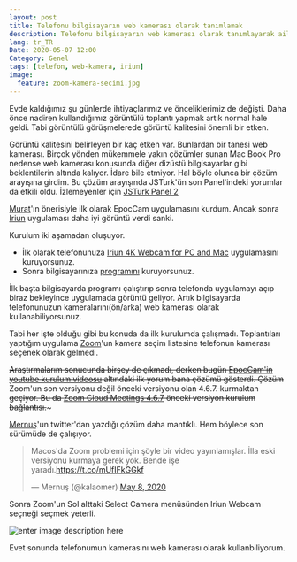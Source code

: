 ```yaml
---
layout: post
title: Telefonu bilgisayarın web kamerası olarak tanımlamak
description: Telefonu bilgisayarın web kamerası olarak tanımlayarak aile bütçesine katkıda bulunmak :)
lang: tr_TR
Date: 2020-05-07 12:00
Category: Genel
tags: [telefon, web-kamera, iriun]
image:
  feature: zoom-kamera-secimi.jpg
---
```


Evde kaldığımız şu günlerde ihtiyaçlarımız ve önceliklerimiz de değişti. Daha önce nadiren kullandığımız görüntülü toplantı yapmak artık normal hale geldi. Tabi görüntülü görüşmelerede görüntü kalitesini önemli bir etken.

Görüntü kalitesini belirleyen bir kaç etken var. Bunlardan bir tanesi web kamerası. Birçok yönden mükemmele yakın çözümler sunan Mac Book Pro nedense web kamerası konusunda diğer dizüstü bilgisayarlar gibi beklentilerin altında kalıyor. İdare bile etmiyor. Hal böyle olunca bir çözüm arayışına girdim. Bu çözüm arayışında JSTurk'ün son Panel'indeki yorumlar da etkili oldu. İzlemeyenler için [JSTurk Panel 2](https://www.youtube.com/watch?v=E89qnB4u2ZM)

[Murat](https://twitter.com/muratcorlu)'ın önerisiyle ilk olarak EpocCam uygulamasını kurdum. Ancak sonra [Iriun](https://iriun.com/) uygulaması daha iyi görüntü verdi sanki. 

Kurulum iki aşamadan oluşuyor. 

 - İlk olarak telefonunuza [Iriun 4K Webcam for PC and Mac](https://play.google.com/store/apps/details?id=com.jacksoftw.webcam&hl=en_US) uygulamasını kuruyorsunuz. 
 - Sonra bilgisayarınıza [programını](https://iriun.com/) kuruyorsunuz.

İlk başta bilgisayarda programı çalıştırıp sonra telefonda uygulamayı açıp biraz bekleyince uygulamada görüntü geliyor. Artık bilgisayarda telefonunuzun kameralarını(ön/arka) web kamerası olarak kullanabiliyorsunuz. 

Tabi her işte olduğu gibi bu konuda da ilk kurulumda çalışmadı. Toplantıları yaptığım uygulama [Zoom](https://zoom.us/)'un kamera seçim listesine telefonun kamerası seçenek olarak gelmedi.

~~Araştırmalarım sonucunda birşey de çıkmadı, derken bugün [EpocCam'in youtube kurulum videosu](https://www.youtube.com/watch?v=J1hZJr4hcPY) altındaki ilk yorum bana çözümü gösterdi. Çözüm Zoom'un son versiyonu değil önceki versiyonu olan 4.6.7. kurmaktan geçiyor. Bu da [Zoom Cloud Meetings 4.6.7](https://zoom.en.uptodown.com/mac/download/2203698) önceki versiyon kurulum bağlantısı.~~~

[Mernuş](https://twitter.com/kalaomer)'un twitter'dan yazdığı çözüm daha mantıklı. Hem böylece son sürümüde de çalışıyor.

<blockquote class="twitter-tweet" data-partner="tweetdeck"><p lang="tr" dir="ltr">Macos&#39;da Zoom problemi için şöyle bir video yayınlamışlar. İlla eski versiyonu kurmaya gerek yok. Bende işe yaradı.<a href="https://t.co/mUfIFkGGkf">https://t.co/mUfIFkGGkf</a></p>&mdash; Mernuş (@kalaomer) <a href="https://twitter.com/kalaomer/status/1258686130364522497?ref_src=twsrc%5Etfw">May 8, 2020</a></blockquote>
<script async src="https://platform.twitter.com/widgets.js" charset="utf-8"></script>


Sonra Zoom'un Sol alttaki Select Camera menüsünden Iriun Webcam seçneği seçmek yeterli.

![enter image description here](https://fatihhayrioglu.com/images/zoom-kamera-secimi.jpg)

Evet sonunda telefonumun kamerasını web kamerası olarak kullanbiliyorum.